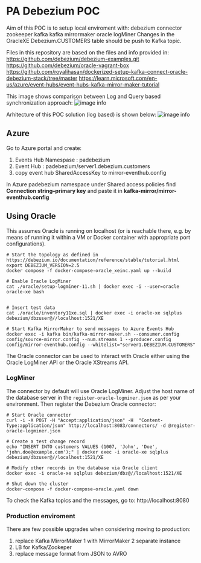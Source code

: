 # PA Debezium POC

Aim of this POC is to setup local enviroment with:
    debezium connector
    zookeeper
    kafka
    kafka mirrormaker
    oracle
    logMiner
Changes in the OracleXE Debezium.CUSTOMERS table should be push to Kafka topic.

Files in this repository are based on the files and info provided in:
https://github.com/debezium/debezium-examples.git
https://github.com/debezium/oracle-vagrant-box
https://github.com/royalihasan/dockerized-setup-kafka-connect-oracle-debezium-stack/tree/master
https://learn.microsoft.com/en-us/azure/event-hubs/event-hubs-kafka-mirror-maker-tutorial


This image shows comparison between Log and Query based synchronization approach:
![image info](./images/debezium_vs_sp.png)


Arhitecture of this POC solution (log based) is shown below:
![image info](./images/debezium_ea_pa_.png)

## Azure

Go to Azure portal and create:
1) Events Hub Namespase :  padebezium
2) Event Hub :  padebezium/server1.debezium.customers
3) copy event hub SharedAccessKey  to mirror-eventhub.config

In Azure padebezium namespace under Shared access policies find **Connection string–primary key**
and paste it in **kafka-mirror/mirror-eventhub.config**



## Using Oracle

This assumes Oracle is running on localhost
(or is reachable there, e.g. by means of running it within a VM or Docker container with appropriate port configurations).

```shell
# Start the topology as defined in https://debezium.io/documentation/reference/stable/tutorial.html
export DEBEZIUM_VERSION=2.5
docker compose -f docker-compose-oracle_xeinc.yaml up --build

# Enable Oracle LogMiner
cat ./oracle/setup-logminer-11.sh | docker exec -i --user=oracle oracle-xe bash


# Insert test data
cat ./oracle/inventory11xe.sql | docker exec -i oracle-xe sqlplus debezium/dbzuser@//localhost:1521/XE

# Start Kafka MirrorMaker to send messages to Azure Events Hub
docker exec -i kafka bin/kafka-mirror-maker.sh --consumer.config config/source-mirror.config --num.streams 1 --producer.config config/mirror-eventhub.config --whitelist="server1.DEBEZIUM.CUSTOMERS"
```


The Oracle connector can be used to interact with Oracle either using the Oracle LogMiner API or the Oracle XStreams API.

### LogMiner

The connector by default will use Oracle LogMiner.
Adjust the host name of the database server in the `register-oracle-logminer.json` as per your environment.
Then register the Debezium Oracle connector:

```shell
# Start Oracle connector
curl -i -X POST -H "Accept:application/json" -H  "Content-Type:application/json" http://localhost:8083/connectors/ -d @register-oracle-logminer.json

# Create a test change record
echo "INSERT INTO customers VALUES (1007, 'John', 'Doe', 'john.doe@example.com');" | docker exec -i oracle-xe sqlplus debezium/dbzuser@//localhost:1521/XE

# Modify other records in the database via Oracle client
docker exec -i oracle-xe sqlplus debezium/dbz@//localhost:1521/XE

# Shut down the cluster
docker-compose -f docker-compose-oracle.yaml down
```

To check the Kafka topics and the messages, go to:
http://localhost:8080


### Production enviroment

There are few possible upgrades when considering moving to production:
1) replace Kafka MirrorMaker 1 with MirrorMaker 2 separate instance
2) LB for Kafka/Zookeper
3) replace message format from JSON to AVRO


 